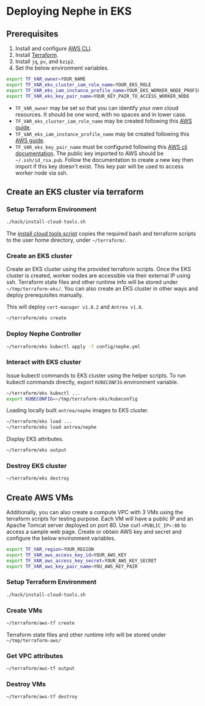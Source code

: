 # Deploying Nephe in EKS

## Prerequisites

1. Install and configure [AWS CLI](https://docs.aws.amazon.com/cli/latest/userguide/cli-chap-install.html).
2. Install [Terraform](https://learn.hashicorp.com/terraform/getting-started/install.html).
3. Install `jq`, `pv`, and `bzip2`.
4. Set the below environment variables.

```bash
export TF_VAR_owner=YOUR_NAME
export TF_VAR_eks_cluster_iam_role_name=YOUR_EKS_ROLE
export TF_VAR_eks_iam_instance_profile_name=YOUR_EKS_WORKER_NODE_PROFILE
export TF_VAR_eks_key_pair_name=YOUR_KEY_PAIR_TO_ACCESS_WORKER_NODE
```

- `TF_VAR_owner` may be set so that you can identify your own cloud resources.
  It should be one word, with no spaces and in lower case.
- `TF_VAR_eks_cluster_iam_role_name` may be created following this [AWS guide](https://docs.aws.amazon.com/eks/latest/userguide/service_IAM_role.html#create-service-role).
- `TF_VAR_eks_iam_instance_profile_name` may be created following this [AWS guide](https://docs.aws.amazon.com/eks/latest/userguide/create-node-role.html).
- `TF_VAR_eks_key_pair_name` must be configured following this
  [AWS cli documentation](https://awscli.amazonaws.com/v2/documentation/api/latest/reference/ec2/import-key-pair.html).
  The public key imported to AWS should be `~/.ssh/id_rsa.pub`. Follow the
  documentation to create a new key then import if this key doesn't exist. This
  key pair will be used to access worker node via ssh.

## Create an EKS cluster via terraform

### Setup Terraform Environment

```bash
./hack/install-cloud-tools.sh
```

The [install cloud tools script](../hack/install-cloud-tools.sh) copies the
required bash and terraform scripts to the user home directory, under
`~/terraform/`.

### Create an EKS cluster

Create an EKS cluster using the provided terraform scripts. Once the EKS cluster
is created, worker nodes are accessible via their external IP using ssh. 
Terraform state files and other runtime info will be stored under
`~/tmp/terraform-eks/`. You can also create an EKS cluster in other ways and
deploy prerequisites manually.

This will deploy `cert-manager v1.8.2` and `Antrea v1.8`.

```bash
~/terraform/eks create
```

### Deploy Nephe Controller

```bash
~/terraform/eks kubectl apply -f config/nephe.yml
```

### Interact with EKS cluster

Issue kubectl commands to EKS cluster using the helper scripts. To run kubectl
commands directly, export `KUBECONFIG` environment variable.

```bash
~/terraform/eks kubectl ...
export KUBECONFIG=~/tmp/terraform-eks/kubeconfig
```

Loading locally built `antrea/nephe` images to EKS cluster.

```bash
~/terraform/eks load ...
~/terraform/eks load antrea/nephe
```

Display EKS attributes.

```bash
~/terraform/eks output
```

### Destroy EKS cluster

```bash
~/terraform/eks destroy
```

## Create AWS VMs

Additionally, you can also create a compute VPC with 3 VMs using the terraform
scripts for testing purpose. Each VM will have a public IP and an Apache Tomcat
server deployed on port 80. Use curl `<PUBLIC_IP>:80` to access a sample web
page. Create or obtain AWS key and secret and configure the below environment
variables.

```bash
export TF_VAR_region=YOUR_REGION
export TF_VAR_aws_access_key_id=YOUR_AWS_KEY
export TF_VAR_aws_access_key_secret=YOUR_AWS_KEY_SECRET
export TF_VAR_aws_key_pair_name=YOU_AWS_KEY_PAIR
```

### Setup Terraform Environment

```bash
./hack/install-cloud-tools.sh
```

### Create VMs

```bash
~/terraform/aws-tf create
```

Terraform state files and other runtime info will be stored under
`~/tmp/terraform-aws/`

### Get VPC attributes

```bash
~/terraform/aws-tf output
```

### Destroy VMs

```bash
~/terraform/aws-tf destroy
```
